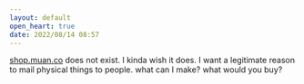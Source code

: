 ```yaml
---
layout: default
open_heart: true
date: 2022/08/14 08:57
---
```


[shop.muan.co](shop.muan.co) does not exist. I kinda wish it does. I want a legitimate reason to mail physical things to people. what can I make? what would you buy?
